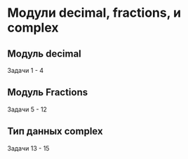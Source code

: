 # Модули decimal, fractions, и complex
## Модуль decimal
Задачи 1 - 4
## Модуль Fractions
Задачи 5 - 12
## Тип данных complex
Задачи 13 - 15
